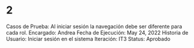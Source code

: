 # 2

Casos de Prueba: Al iniciar sesión la navegación debe ser diferente para cada rol.
Encargado: Andrea
Fecha de Ejecución: May 24, 2022
Historia de Usuario: Iniciar sesión en el sistema
Iteración: IT3
Status: Aprobado
